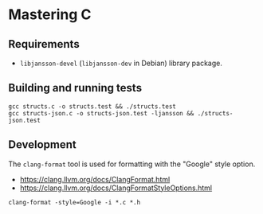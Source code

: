 # Mastering C


## Requirements

* `libjansson-devel` (`libjansson-dev` in Debian) library package.


## Building and running tests

```
gcc structs.c -o structs.test && ./structs.test
gcc structs-json.c -o structs-json.test -ljansson && ./structs-json.test
```


## Development

The `clang-format` tool is used for formatting with the "Google" style option.
* https://clang.llvm.org/docs/ClangFormat.html
* https://clang.llvm.org/docs/ClangFormatStyleOptions.html

```
clang-format -style=Google -i *.c *.h
```
